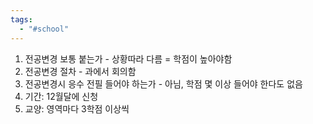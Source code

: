 ```yaml
---
tags:
  - "#school"
---
```

1. 전공변경 보통 붙는가 - 상황따라 다름 = 학점이 높아야함
2. 전공변경 절차 - 과에서 회의함
3. 전공변경시 응수 전필 들어야 하는가 - 아님, 학점 몇 이상 들어야 한다도 없음
4. 기간: 12월달에 신청
5. 교양: 영역마다 3학점 이상씩